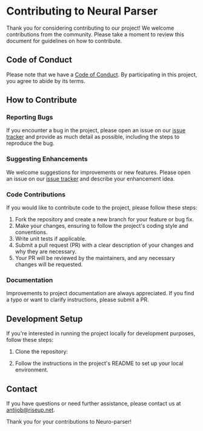 # Contributing to Neural Parser

Thank you for considering contributing to our project! We welcome contributions from the community. Please take a moment to review this document for guidelines on how to contribute.

## Code of Conduct

Please note that we have a [Code of Conduct](CODE_OF_CONDUCT.md). By participating in this project, you agree to abide by its terms.

## How to Contribute

### Reporting Bugs

If you encounter a bug in the project, please open an issue on our [issue tracker](https://github.com/antijob/neuro-parser/issues) and provide as much detail as possible, including the steps to reproduce the bug.

### Suggesting Enhancements

We welcome suggestions for improvements or new features. Please open an issue on our [issue tracker](https://github.com/antijob/neuro-parser/issues) and describe your enhancement idea.

### Code Contributions

If you would like to contribute code to the project, please follow these steps:

1. Fork the repository and create a new branch for your feature or bug fix.
2. Make your changes, ensuring to follow the project's coding style and conventions.
3. Write unit tests if applicable.
4. Submit a pull request (PR) with a clear description of your changes and why they are necessary.
5. Your PR will be reviewed by the maintainers, and any necessary changes will be requested.

### Documentation

Improvements to project documentation are always appreciated. If you find a typo or want to clarify instructions, please submit a PR.

## Development Setup

If you're interested in running the project locally for development purposes, follow these steps:

1. Clone the repository:

2. Follow the instructions in the project's README to set up your local environment.

## Contact

If you have questions or need further assistance, please contact us at antijob@riseup.net.

Thank you for your contributions to Neuro-parser!
